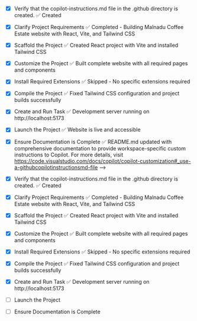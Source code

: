 <!-- Use this file to provide workspace-specific custom instructions to Copilot. For more details, visit https://code.visualstudio.com/docs/copilot/copilot-customization#_use-a-githubcopilotinstructionsmd-file -->
- [x] Verify that the copilot-instructions.md file in the .github directory is created. ✅ Created

- [x] Clarify Project Requirements ✅ Completed - Building Malnadu Coffee Estate website with React, Vite, and Tailwind CSS

- [x] Scaffold the Project ✅ Created React project with Vite and installed Tailwind CSS

- [x] Customize the Project ✅ Built complete website with all required pages and components

- [x] Install Required Extensions ✅ Skipped - No specific extensions required

- [x] Compile the Project ✅ Fixed Tailwind CSS configuration and project builds successfully

- [x] Create and Run Task ✅ Development server running on http://localhost:5173

- [x] Launch the Project ✅ Website is live and accessible

- [x] Ensure Documentation is Complete ✅ README.md updated with comprehensive documentation to provide workspace-specific custom instructions to Copilot. For more details, visit https://code.visualstudio.com/docs/copilot/copilot-customization#_use-a-githubcopilotinstructionsmd-file -->
- [x] Verify that the copilot-instructions.md file in the .github directory is created. ✅ Created

- [x] Clarify Project Requirements ✅ Completed - Building Malnadu Coffee Estate website with React, Vite, and Tailwind CSS

- [x] Scaffold the Project ✅ Created React project with Vite and installed Tailwind CSS

- [x] Customize the Project ✅ Built complete website with all required pages and components

- [x] Install Required Extensions ✅ Skipped - No specific extensions required

- [x] Compile the Project ✅ Fixed Tailwind CSS configuration and project builds successfully

- [x] Create and Run Task ✅ Development server running on http://localhost:5173

- [ ] Launch the Project

- [ ] Ensure Documentation is Complete
